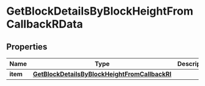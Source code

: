 

# GetBlockDetailsByBlockHeightFromCallbackRData


## Properties

Name | Type | Description | Notes
------------ | ------------- | ------------- | -------------
**item** | [**GetBlockDetailsByBlockHeightFromCallbackRI**](GetBlockDetailsByBlockHeightFromCallbackRI.md) |  | 



